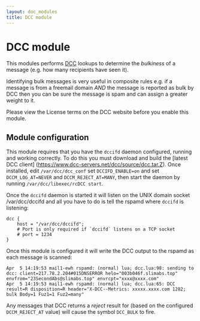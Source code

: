 ```yaml
---
layout: doc_modules
title: DCC module
---
```

# DCC module

This modules performs [DCC](http://www.dcc-servers.net/dcc/) lookups to determine
the *bulkiness* of a message (e.g. how many recipients have seen it).

Identifying bulk messages is very useful in composite rules e.g. if a message is
from a freemail domain *AND* the message is reported as bulk by DCC then you can
be sure the message is spam and can assign a greater weight to it.

Please view the License terms on the DCC website before you enable this module.

## Module configuration

This module requires that you have the `dccifd` daemon configured, running and
working correctly.  To do this you must download and build the [latest DCC client]
(https://www.dcc-servers.net/dcc/source/dcc.tar.Z).  Once installed, edit
`/var/dcc/dcc_conf` set `DCCIFD_ENABLE=on` and set `DCCM_LOG_AT=NEVER` and
`DCCM_REJECT_AT=MANY`, then start the daemon by running `/var/dcc/libexec/rcDCC start`.

Once the `dccifd` daemon is started it will listen on the UNIX domain socket /var/dcc/dccifd
and all you have to do is tell the rspamd where `dccifd` is listening:

~~~ucl
dcc {
    host = "/var/dcc/dccifd";
    # Port is only required if `dccifd` listens on a TCP socket
    # port = 1234
}
~~~

Once this module is configured it will write the DCC output to the rspamd as each
message is scanned:

`````
Apr  5 14:19:53 mail1-ewh rspamd: (normal) lua; dcc.lua:98: sending to dcc: client=217.78.2.204#015DNSERROR helo="003b046f.slimabs.top" envfrom="23SecondAbs@slimabs.top" envrcpt="xxxx@xxxx.com"
Apr  5 14:19:53 mail1-ewh rspamd: (normal) lua; dcc.lua:65: DCC result=R disposition=R header="X-DCC--Metrics: xxxxx.xxxx.com 1282; bulk Body=1 Fuz1=1 Fuz2=many"
`````

Any messages that DCC returns a *reject* result for (based on the configured `DCCM_REJECT_AT`
value) will cause the symbol `DCC_BULK` to fire.
